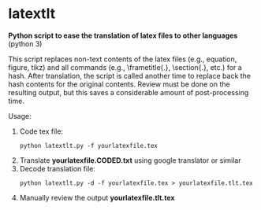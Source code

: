# latextlt
<b>Python script to ease the translation of latex files to other languages</b> (python 3)

This script replaces non-text contents of the latex files (e.g., equation, figure, tikz) and all commands (e.g., \frametitle{.}, \section{.}, etc.) for a hash. After translation, the script is called another time to replace back the hash contents for the original contents. Review must be done on the resulting output, but this saves a considerable amount of post-processing time.

Usage: 

<ol>

<li>Code tex file: 
  
```
python latextlt.py -f yourlatexfile.tex
```

<li>Translate <b>yourlatexfile.CODED.txt</b> using google translator or similar 

<li>Decode translation file:

```
python latextlt.py -d -f yourlatexfile.tex > yourlatexfile.tlt.tex
```

<li> Manually review the output <b>yourlatexfile.tlt.tex</b>
</ol>
